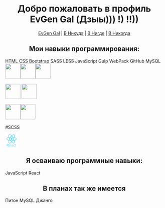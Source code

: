 <div align="center">
  <h1>Добро пожаловать в профиль EvGen Gal (Дзыы))) !) !!))</h1>
    <a href="#" target="_blank">EvGen Gal</a> | 
    <a href="#" target="_blank">В Никуда</a> | 
    <a href="#" target="_blank">В Нигде</a> | 
    <a href="#" target="_blank">В Никогда</a>
  </p>
</div>
<!-- [![EvGen Gal][EvGen]][vk] | 
[![В Никуда][nowhereTo]][nwt] | 
[![В Нигде][nowhere]][nwe] | 
[![В Никогда][inNever]][inr] -->

<h2 align="center">Мои навыки программирования:</h2>
HTML CSS Bootstrap SASS LESS JavaScript Gulp WebPack GitHub MySQL
<img width="48" height="48" src="https://worldvectorlogo.com/logos/html5.svg"><img width="48" height="48" src="https://worldvectorlogo.com/logos/css-3.svg"><img width="48" height="48" src="https://worldvectorlogo.com/logos/sass-1.svg">

<a href="https://#"><img width="48" height="48" src="https://worldvectorlogo.com/logo/webpack.svg"></a> <a href="https://#"><img width="48" height="48" src="https://worldvectorlogo.com/logo/jquery.svg"></a>

<a href="https://#"><img width="48" height="48" src="https://worldvectorlogo.com/logo/react.svg"><img width="48" height="48" src="https://worldvectorlogo.com/logos/babel.svg"></a>

#SCSS

<img src="https://github.com/devicons/devicon/blob/master/icons/react/react-original-wordmark.svg" title="React" alt="React" width="40" height="40"/>&nbsp;

<h2 align="center">Я осваиваю программные навыки:</h2>
JavaScript React 

<h2 align="center">В планах так же имеется</h2>
Питон MySQL Джанго

<!--
**EvgenGal1/EvgenGal1** is a ✨ _special_ ✨ repository because its `README.md` (this file) appears on your GitHub profile.

Here are some ideas to get you started:

- 🔭 I’m currently working on ...
- 🌱 I’m currently learning ...
- 👯 I’m looking to collaborate on ...
- 🤔 I’m looking for help with ...
- 💬 Ask me about ...
- 📫 How to reach me: ...
- 😄 Pronouns: ...
- ⚡ Fun fact: ...
-->
